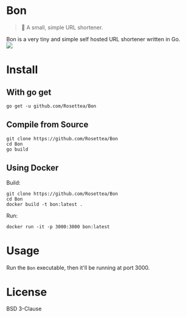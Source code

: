# Bon
> 🍮  A small, simple URL shortener.

Bon is a very tiny and simple self hosted URL shortener written in Go.  
![](https://modeus.is-inside.me/geC6rUKI.png)

# Install
## With go get
```
go get -u github.com/Rosettea/Bon
```

## Compile from Source
```
git clone https://github.com/Rosettea/Bon
cd Bon
go build
```

## Using Docker

Build:
```
git clone https://github.com/Rosettea/Bon
cd Bon
docker build -t bon:latest .
```
Run:
```
docker run -it -p 3000:3000 bon:latest
```

# Usage
Run the `Bon` executable, then it'll be running at port 3000.

# License
BSD 3-Clause

